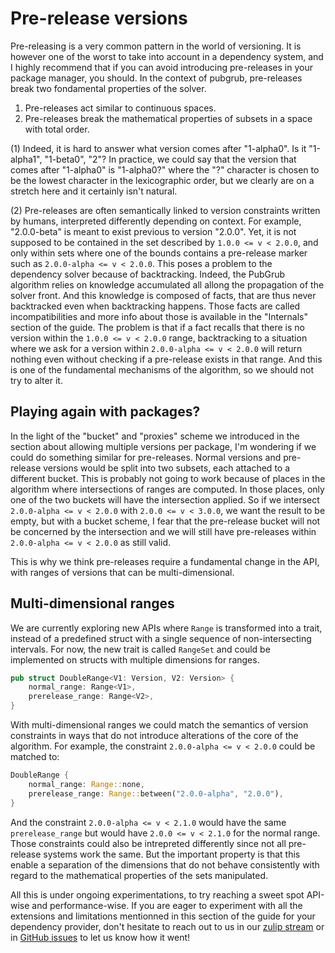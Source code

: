 # Pre-release versions

Pre-releasing is a very common pattern in the world of versioning.
It is however one of the worst to take into account in a dependency system, and I highly recommend that if you can avoid introducing pre-releases in your package manager, you should.
In the context of pubgrub, pre-releases break two fondamental properties of the solver.

1. Pre-releases act similar to continuous spaces.
2. Pre-releases break the mathematical properties of subsets in a space with total order.

(1) Indeed, it is hard to answer what version comes after "1-alpha0".
Is it "1-alpha1", "1-beta0", "2"?
In practice, we could say that the version that comes after "1-alpha0" is "1-alpha0?" where the "?" character is chosen to be the lowest character in the lexicographic order, but we clearly are on a stretch here and it certainly isn't natural.

(2) Pre-releases are often semantically linked to version constraints written by humans, interpreted differently depending on context.
For example, "2.0.0-beta" is meant to exist previous to version "2.0.0".
Yet, it is not supposed to be contained in the set described by `1.0.0 <= v < 2.0.0`, and only within sets where one of the bounds contains a pre-release marker such as `2.0.0-alpha <= v < 2.0.0`.
This poses a problem to the dependency solver because of backtracking.
Indeed, the PubGrub algorithm relies on knowledge accumulated all allong the propagation of the solver front.
And this knowledge is composed of facts, that are thus never backtracked even when backtracking happens.
Those facts are called incompatibilities and more info about those is available in the "Internals" section of the guide.
The problem is that if a fact recalls that there is no version within the `1.0.0 <= v < 2.0.0` range, backtracking to a situation where we ask for a version within `2.0.0-alpha <= v < 2.0.0` will return nothing even without checking if a pre-release exists in that range.
And this is one of the fundamental mechanisms of the algorithm, so we should not try to alter it.

## Playing again with packages?

In the light of the "bucket" and "proxies" scheme we introduced in the section about allowing multiple versions per package, I'm wondering if we could do something similar for pre-releases.
Normal versions and pre-release versions would be split into two subsets, each attached to a different bucket.
This is probably not going to work because of places in the algorithm where intersections of ranges are computed.
In those places, only one of the two buckets will have the intersection applied.
So if we intersect `2.0.0-alpha <= v < 2.0.0` with `2.0.0 <= v < 3.0.0`, we want the result to be empty, but with a bucket scheme, I fear that the pre-release bucket will not be concerned by the intersection and we will still have pre-releases within `2.0.0-alpha <= v < 2.0.0` as still valid.

This is why we think pre-releases require a fundamental change in the API, with ranges of versions that can be multi-dimensional.

## Multi-dimensional ranges

We are currently exploring new APIs where `Range` is transformed into a trait, instead of a predefined struct with a single sequence of non-intersecting intervals.
For now, the new trait is called `RangeSet` and could be implemented on structs with multiple dimensions for ranges.

```rust
pub struct DoubleRange<V1: Version, V2: Version> {
    normal_range: Range<V1>,
    prerelease_range: Range<V2>,
}
```

With multi-dimensional ranges we could match the semantics of version constraints in ways that do not introduce alterations of the core of the algorithm.
For example, the constraint `2.0.0-alpha <= v < 2.0.0` could be matched to:

```rust
DoubleRange {
    normal_range: Range::none,
    prerelease_range: Range::between("2.0.0-alpha", "2.0.0"),
}
```

And the constraint `2.0.0-alpha <= v < 2.1.0` would have the same `prerelease_range` but would have `2.0.0 <= v < 2.1.0` for the normal range.
Those constraints could also be intrepreted differently since not all pre-release systems work the same.
But the important property is that this enable a separation of the dimensions that do not behave consistently with regard to the mathematical properties of the sets manipulated.

All this is under ongoing experimentations, to try reaching a sweet spot API-wise and performance-wise.
If you are eager to experiment with all the extensions and limitations mentionned in this section of the guide for your dependency provider, don't hesitate to reach out to us in our [zulip stream][zulip] or in [GitHub issues][issues] to let us know how it went!

[zulip]: https://rust-lang.zulipchat.com/#narrow/stream/260232-t-cargo.2FPubGrub
[issues]: https://github.com/pubgrub-rs/pubgrub/issues
